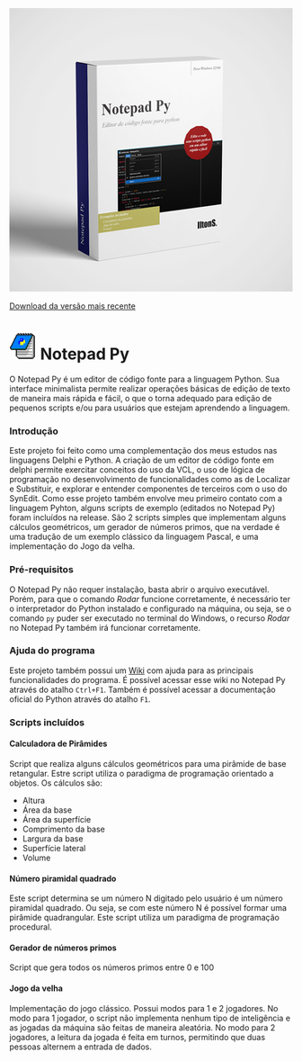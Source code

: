 ![Box Image](/Resources/box-image.jpg)

[Download da versão mais recente](https://github.com/IltonS/notepad-py/releases/latest)

# ![Icon Image](/Resources/notepad-grid-icon_48.png) Notepad Py
O Notepad Py é um editor de código fonte para a linguagem Python. Sua interface minimalista permite realizar operações básicas de edição de texto de maneira mais rápida e fácil, o que o torna adequado para edição de pequenos scripts e/ou para usuários que estejam aprendendo a linguagem.

### Introdução
Este projeto foi feito como uma complementação dos meus estudos nas linguagens Delphi e Python. A criação de um editor de código fonte em delphi permite exercitar conceitos do uso da VCL, o uso de lógica de programação no desenvolvimento de funcionalidades como as de Localizar e Substituir, e explorar e entender componentes de terceiros com o uso do SynEdit. Como esse projeto também envolve meu primeiro contato com a linguagem Pyhton, alguns scripts de exemplo (editados no Notepad Py) foram incluídos na release. São 2 scripts simples que implementam alguns cálculos geométricos, um gerador de números primos, que na verdade é uma tradução de um exemplo clássico da linguagem Pascal, e uma implementação do Jogo da velha.

### Pré-requisitos
O Notepad Py não requer instalação, basta abrir o arquivo executável. Porém, para que o comando _Rodar_ funcione corretamente, é necessário ter o interpretador do Python instalado e configurado na máquina, ou seja, se o comando `py` puder ser executado no terminal do Windows, o recurso _Rodar_ no Notepad Py também irá funcionar corretamente.

### Ajuda do programa
Este projeto também possui um [Wiki](https://github.com/IltonS/notepad-py/wiki) com ajuda para as principais funcionalidades do programa. É possível acessar esse wiki no Notepad Py através do atalho `Ctrl+F1`. Também é possível acessar a documentação oficial do Python através do atalho `F1`.

### Scripts incluídos

#### Calculadora de Pirâmides
Script que realiza alguns cálculos geométricos para uma pirâmide de base retangular. Estre script utiliza o paradigma de programação orientado a objetos. Os cálculos são:
* Altura
* Área da base
* Área da superfície
* Comprimento da base
* Largura da base
* Superfície lateral
* Volume

#### Número piramidal quadrado
Este script determina se um número N digitado pelo usuário é um número piramidal quadrado. Ou seja, se com este número N é possível formar uma pirâmide quadrangular. Este script utiliza um paradigma de programação procedural.

#### Gerador de números primos
Script que gera todos os números primos entre 0 e 100

#### Jogo da velha
Implementação do jogo clássico. Possui modos para 1 e 2 jogadores. No modo para 1 jogador, o script não implementa nenhum tipo de inteligência e as jogadas da máquina são feitas de maneira aleatória. No modo para 2 jogadores, a leitura da jogada é feita em turnos, permitindo que duas pessoas alternem a entrada de dados.
